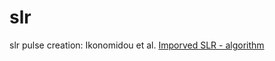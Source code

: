 # slr
slr pulse creation:
Ikonomidou et al. [Imporved SLR - algorithm](https://doi.org/10.1006/jmre.1999.1965)

